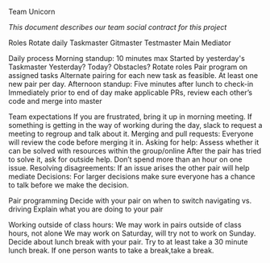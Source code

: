 Team Unicorn

_This document describes our team social contract for this project_

Roles
Rotate daily
Taskmaster
Gitmaster
Testmaster
Main Mediator

Daily process
Morning standup:
10 minutes max
Started by yesterday's Taskmaster
Yesterday? Today? Obstacles?
Rotate roles
Pair program on assigned tasks
Alternate pairing for each new task as feasible. At least one new pair per day.
Afternoon standup: Five minutes after lunch to check-in
Immediately prior to end of day make applicable PRs, review each other’s code and merge into master

Team expectations
If you are frustrated, bring it up in morning meeting. If something is getting in the way of working during the day, slack to request a meeting to regroup and talk about it.
Merging and pull requests: Everyone will review the code before merging it in.
Asking for help: Assess whether it can be solved with resources within the group/online
After the pair has tried to solve it, ask for outside help. Don’t spend more than an hour on one issue.
Resolving disagreements: If an issue arises the other pair will help mediate
Decisions: For larger decisions make sure everyone has a chance to talk before we make the decision.

Pair programming
Decide with your pair on when to switch navigating vs. driving
Explain what you are doing to your pair

Working outside of class hours:
We may work in pairs outside of class hours, not alone
We may work on Saturday, will try not to work on Sunday.
Decide about lunch break with your pair. Try to at least take a 30 minute lunch break. If one person wants to take a break,take a break.
